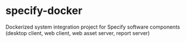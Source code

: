 # specify-docker
Dockerized system integration project for Specify software components (desktop client, web client, web asset server, report server)
